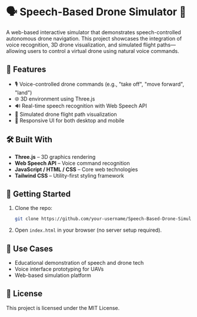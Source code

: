 # 🗣️ Speech-Based Drone Simulator 🚁

A web-based interactive simulator that demonstrates speech-controlled autonomous drone navigation. This project showcases the integration of voice recognition, 3D drone visualization, and simulated flight paths—allowing users to control a virtual drone using natural voice commands.

## 🌟 Features

- 🎙️ Voice-controlled drone commands (e.g., "take off", "move forward", "land")
- 🌐 3D environment using Three.js
- 🔊 Real-time speech recognition with Web Speech API
- 🧭 Simulated drone flight path visualization
- 📱 Responsive UI for both desktop and mobile

## 🛠️ Built With

- **Three.js** – 3D graphics rendering
- **Web Speech API** – Voice command recognition
- **JavaScript / HTML / CSS** – Core web technologies
- **Tailwind CSS** – Utility-first styling framework

## 🚀 Getting Started

1. Clone the repo:
   ```bash
   git clone https://github.com/your-username/Speech-Based-Drone-Simulator.git
   ```

2. Open `index.html` in your browser (no server setup required).

## 🎯 Use Cases

- Educational demonstration of speech and drone tech
- Voice interface prototyping for UAVs
- Web-based simulation platform

## 📄 License

This project is licensed under the MIT License.
